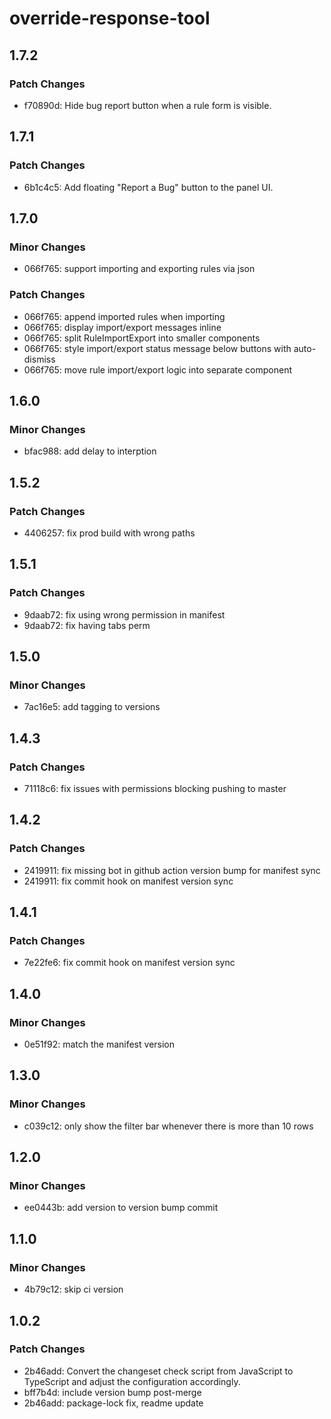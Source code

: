 # override-response-tool

## 1.7.2

### Patch Changes

- f70890d: Hide bug report button when a rule form is visible.

## 1.7.1

### Patch Changes

- 6b1c4c5: Add floating "Report a Bug" button to the panel UI.

## 1.7.0

### Minor Changes

- 066f765: support importing and exporting rules via json

### Patch Changes

- 066f765: append imported rules when importing
- 066f765: display import/export messages inline
- 066f765: split RuleImportExport into smaller components
- 066f765: style import/export status message below buttons with auto-dismiss
- 066f765: move rule import/export logic into separate component

## 1.6.0

### Minor Changes

- bfac988: add delay to interption

## 1.5.2

### Patch Changes

- 4406257: fix prod build with wrong paths

## 1.5.1

### Patch Changes

- 9daab72: fix using wrong permission in manifest
- 9daab72: fix having tabs perm

## 1.5.0

### Minor Changes

- 7ac16e5: add tagging to versions

## 1.4.3

### Patch Changes

- 71118c6: fix issues with permissions blocking pushing to master

## 1.4.2

### Patch Changes

- 2419911: fix missing bot in github action version bump for manifest sync
- 2419911: fix commit hook on manifest version sync

## 1.4.1

### Patch Changes

- 7e22fe6: fix commit hook on manifest version sync

## 1.4.0

### Minor Changes

- 0e51f92: match the manifest version

## 1.3.0

### Minor Changes

- c039c12: only show the filter bar whenever there is more than 10 rows

## 1.2.0

### Minor Changes

- ee0443b: add version to version bump commit

## 1.1.0

### Minor Changes

- 4b79c12: skip ci version

## 1.0.2

### Patch Changes

- 2b46add: Convert the changeset check script from JavaScript to TypeScript and adjust the configuration accordingly.
- bff7b4d: include version bump post-merge
- 2b46add: package-lock fix, readme update

